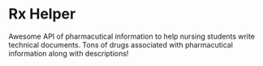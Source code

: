 # Rx Helper
Awesome API of pharmacutical information to help nursing students write technical documents. Tons of  drugs associated with pharmacutical information along with descriptions!




